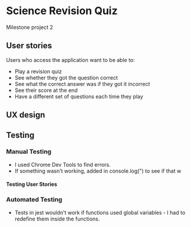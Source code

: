 # Science Revision Quiz
 Milestone project 2

## User stories

Users who access the application want to be able to: 

- Play a revision quiz
- See whether they got the question correct
- See what the correct answer was if they got it incorrect
- See their score at the end
- Have a different set of questions each time they play 


## UX design 

## Testing

### Manual Testing
- I used Chrome Dev Tools to find errors. 
- If something wasn't working, added in console.log(") to see if that w


#### Testing User Stories

### Automated Testing 

- Tests in jest wouldn't work if functions used global variables - I had to redefine them inside the functions. 